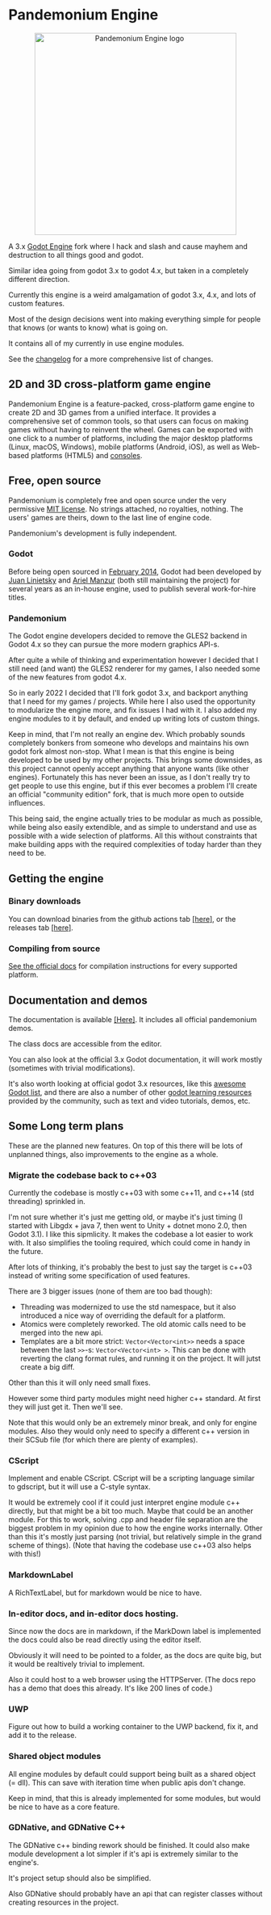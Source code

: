 # Pandemonium Engine

<p align="center">
  <a href="https://github.com/Relintai/pandemonium_engine">
    <img src="logo_outlined.svg" width="400" alt="Pandemonium Engine logo">
  </a>
</p>

A 3.x [Godot Engine](https://godotengine.org) fork where I hack and slash and cause mayhem and destruction to all things good and godot.

Similar idea going from godot 3.x to godot 4.x, but taken in a completely different direction.

Currently this engine is a weird amalgamation of godot 3.x, 4.x, and lots of custom features.

Most of the design decisions went into making everything simple for people that knows (or wants to know) what is going on. 

It contains all of my currently in use engine modules.

See the [changelog](https://github.com/Relintai/pandemonium_engine/blob/master/CHANGELOG.md) for a more comprehensive list of changes.

## 2D and 3D cross-platform game engine

Pandemonium Engine is a feature-packed, cross-platform game engine to create 2D and 3D games from a unified interface.
It provides a comprehensive set of common tools, so that users can focus on making games
without having to reinvent the wheel. Games can be exported with one click to a
number of platforms, including the major desktop platforms (Linux, macOS,
Windows), mobile platforms (Android, iOS), as well as Web-based platforms
(HTML5) and [consoles](https://github.com/Relintai/pandemonium_engine_docs/blob/master/03_usage/13_platform/01_consoles.md).

## Free, open source

Pandemonium is completely free and open source under the very permissive 
[MIT license](https://github.com/Relintai/pandemonium_engine/blob/master/LICENSE.txt).
No strings attached, no royalties, nothing. The users' games are theirs, down
to the last line of engine code.

Pandemonium's development is fully independent.

### Godot

Before being open sourced in [February 2014](https://github.com/godotengine/godot/commit/0b806ee0fc9097fa7bda7ac0109191c9c5e0a1ac),
Godot had been developed by [Juan Linietsky](https://github.com/reduz) and
[Ariel Manzur](https://github.com/punto-) (both still maintaining the project) for several
years as an in-house engine, used to publish several work-for-hire titles.

### Pandemonium

The Godot engine developers decided to remove the GLES2 backend in Godot 4.x so they can pursue the more modern graphics API-s.

After quite a while of thinking and experimentation however I decided that I still need (and want) the GLES2 renderer for my games,
I also needed some of the new features from godot 4.x.

So in early 2022 I decided that I'll fork godot 3.x, and backport anything that I
need for my games / projects. While here I also used the opportunity to modularize the engine more, 
and fix issues I had with it. I also added my engine modules to it by default, and
ended up writing lots of custom things.

Keep in mind, that I'm not really an engine dev. Which probably sounds completely bonkers from someone who develops and maintains his own
godot fork almost non-stop. What I mean is that this engine is being developed to be used by my other projects. This brings some downsides,
as this project cannot openly accept anything that anyone wants (like other engines). Fortunately this has never been an issue,
as I don't really try to get people to use this engine, but if this ever becomes a problem I'll create an official "community edition"
fork, that is much more open to outside influences.

This being said, the engine actually tries to be modular as much as possible, while being also easily extendible, and as simple to understand
and use as possible with a wide selection of platforms. All this without constraints that make building apps with the
required complexities of today harder than they need to be.

## Getting the engine

### Binary downloads

You can download binaries from the github actions tab [[here]](https://github.com/Relintai/pandemonium_engine/actions), 
or the releases tab [[here]](https://github.com/Relintai/pandemonium_engine/releases).

### Compiling from source

[See the official docs](https://github.com/Relintai/pandemonium_engine_docs/tree/master/05_engine_development/01_compiling)
for compilation instructions for every supported platform.

## Documentation and demos

The documentation is available [[Here]](https://github.com/Relintai/pandemonium_engine_docs).
It includes all official pandemonium demos.

The class docs are accessible from the editor.

You can also look at the official 3.x Godot documentation, it will work mostly (sometimes with trivial modifications). 

It's also worth looking at official godot 3.x resources, like this [awesome Godot list](https://github.com/godotengine/awesome-godot),
and there are also a number of other [godot learning resources](https://docs.godotengine.org/en/latest/community/tutorials.html)
provided by the community, such as text and video tutorials, demos, etc.

## Some Long term plans

These are the planned new features. On top of this there will be lots of unplanned things,
also improvements to the engine as a whole.

### Migrate the codebase back to c++03

Currently the codebase is mostly c++03 with some c++11, and c++14 (std threading) sprinkled in.

I'm not sure whether it's just me getting old, or maybe it's just timing (I started with 
Libgdx + java 7, then went to Unity + dotnet mono 2.0, then Godot 3.1). I like this sipmlicity. It makes
the codebase a lot easier to work with. It also simplifies the tooling required, which
could come in handy in the future.

After lots of thinking, it's probably the best to just say the target is c++03 instead of writing some
specification of used features.

There are 3 bigger issues (none of them are too bad though):

- Threading was modernized to use the std namespace, but it also introduced a nice way of overriding the default
  for a platform.
- Atomics were completely reworked. The old atomic calls need to be merged into the new api.
- Templates are a bit more strict: `Vector<Vector<int>>` needs a space between the last `>>`-s: `Vector<Vector<int> >`.
  This can be done with reverting the clang format rules, and running it on the project. It will jutst create a big diff.

Other than this it will only need small fixes.

However some third party modules might need higher c++ standard. At first they will just get it. Then we'll see.

Note that this would only be an extremely minor break, and only for engine modules. Also they would only need to specify
a different c++ version in their SCSub file (for which there are plenty of examples).

### CScript

Implement and enable CScript. CScript will be a scripting language similar to gdscript, but
it will use a C-style syntax.

It would be extremely cool if it could just interpret engine module c++ directly, but that
might be a bit too much. Maybe that could be an another module. For this to work, solving .cpp and header 
file separation are the biggest problem in my opinion due to how the engine works internally. Other than this
it's mostly just parsing (not trivial, but relatively simple in the grand scheme of things).
(Note that having the codebase use c++03 also helps with this!)

### MarkdownLabel

A RichTextLabel, but for markdown would be nice to have.

### In-editor docs, and in-editor docs hosting.

Since now the docs are in markdown, if the MarkDown label is implemented the docs could also be read directly using the editor itself.

Obviously it will need to be pointed to a folder, as the docs are quite big, but it would be realtively trivial to implement.

Also it could host to a web browser using the HTTPServer. (The docs repo has a demo that does this already. It's like 200 lines of code.)

### UWP

Figure out how to build a working container to the UWP backend, fix it, and add it to the release.

### Shared object modules

All engine modules by default could support being built as a shared object (= dll). This can save with iteration
time when public apis don't change.

Keep in mind, that this is already implemented for some modules, but would be nice to have as a core feature.

### GDNative, and GDNative C++ 

The GDNative c++ binding rework should be finished. It could also make module development a lot simpler
if it's api is extremely similar to the engine's.

It's project setup should also be simplified.

Also GDNative should probably have an api that can register classes without creating resources in the project.


